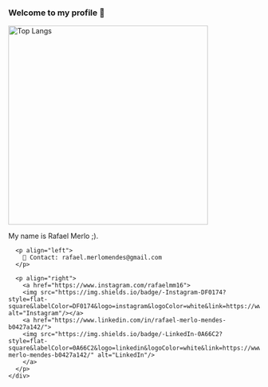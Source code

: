 <h3>Welcome to my profile 👋</h3>

<div class="container">
  <div class="row">
    <div class="col-md-8">
      <img width="400" alt="Top Langs" src="https://github-readme-stats.vercel.app/api/top-langs/?username=rafaelmm16&layout=compact&langs_count=8&theme=midnight-purple&show_icons=true" />
    </div>
    <div class="col-md-4">
      <p align="left"> 
        My name is Rafael Merlo ;).
      </p>

      <p align="left">
        📩 Contact: rafael.merlomendes@gmail.com
      </p>

      <p align="right">
        <a href="https://www.instagram.com/rafaelmm16">
        <img src="https://img.shields.io/badge/-Instagram-DF0174?style=flat-square&labelColor=DF0174&logo=instagram&logoColor=white&link=https://www.instagram.com/rafaelmm16/" alt="Instagram"/></a>
        <a href="https://www.linkedin.com/in/rafael-merlo-mendes-b0427a142/">
        <img src="https://img.shields.io/badge/-LinkedIn-0A66C2?style=flat-square&labelColor=0A66C2&logo=linkedin&logoColor=white&link=https://www.linkedin.com/in/rafael-merlo-mendes-b0427a142/" alt="LinkedIn"/>
        </a>
      </p>
    </div>
  </div>
</div>



<!--
**rafaelmm16/rafaelmm16** is a ✨ _special_ ✨ repository because its `README.md` (this file) appears on your GitHub profile.

Here are some ideas to get you started:

- 🔭 I’m currently working on ...
- 🌱 I’m currently learning ...
- 👯 I’m looking to collaborate on ...
- 🤔 I’m looking for help with ...
- 💬 Ask me about ...
- 📫 How to reach me: ...
- 😄 Pronouns: ...
- ⚡ Fun fact: ...
- 
-->
